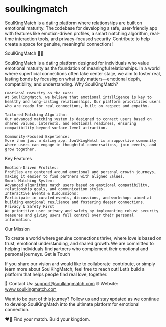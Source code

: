 # soulkingmatch
SoulKingMatch is a dating platform where relationships are built on emotional maturity. The codebase for developing a safe, user-friendly app with features like emotion-driven profiles, a smart matching algorithm, real-time interaction tools, and privacy-focused security. Contribute to help create a space for genuine, meaningful connections!

SoulKingMatch 💖👑

SoulKingMatch is a dating platform designed for individuals who value emotional maturity as the foundation of meaningful relationships. In a world where superficial connections often take center stage, we aim to foster real, lasting bonds by focusing on what truly matters—emotional depth, compatibility, and understanding.
Why SoulKingMatch?

    Emotional Maturity as the Core:
    At SoulKingMatch, we believe that emotional intelligence is key to healthy and long-lasting relationships. Our platform prioritizes users who are ready for real connections, built on respect and empathy.

    Tailored Matching Algorithm:
    Our advanced matching system is designed to connect users based on shared values, interests, and emotional readiness, ensuring compatibility beyond surface-level attraction.

    Community-Focused Experience:
    More than just a dating app, SoulKingMatch is a supportive community where users can engage in thoughtful conversations, join events, and grow together.

Key Features

    Emotion-Driven Profiles:
    Profiles are centered around emotional and personal growth journeys, making it easier to find partners with aligned values.
    Smart Matching System:
    Advanced algorithms match users based on emotional compatibility, relationship goals, and communication styles.
    Interactive Events & Discussions:
    Participate in curated events, discussions, and workshops aimed at building emotional resilience and fostering deeper connections.
    Privacy & Safety First:
    We prioritize user privacy and safety by implementing robust security measures and giving users full control over their personal information.

Our Mission

To create a world where genuine connections thrive, where love is based on trust, emotional understanding, and shared growth. We are committed to helping individuals find partners who complement their emotional and personal journeys.
Get in Touch

If you share our vision and would like to collaborate, contribute, or simply learn more about SoulKingMatch, feel free to reach out! Let’s build a platform that helps people find real love, together.

💬 Contact Us: support@soulkingmatch.com
🌐 Website: www.soulkingmatch.com

Want to be part of this journey? Follow us and stay updated as we continue to develop SoulKingMatch into the ultimate platform for emotional connection.

❤️👑 Find your match. Build your kingdom.
